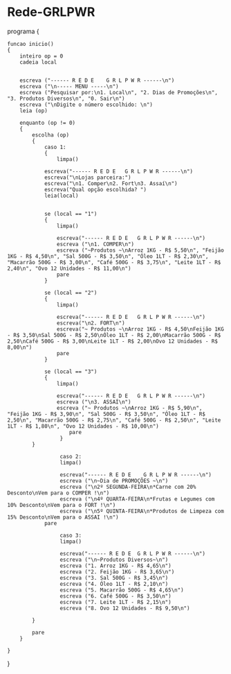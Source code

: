 # Rede-GRLPWR

programa
{
	
	funcao inicio()
	{
		inteiro op = 0
		cadeia local

		
		escreva ("------ R E D E    G R L P W R ------\n")
		escreva ("\n----- MENU -----\n") 
		escreva ("Pesquisar por:\n1. Local\n", "2. Dias de Promoções\n", "3. Produtos Diversos\n", "0. Sair\n")
		escreva ("\nDigite o número escolhido: \n")
		leia (op)

		enquanto (op != 0)
		{
			escolha (op)
			{
				caso 1:
				{
					limpa()

				escreva("------ R E D E   G R L P W R ------\n")
				escreva("\nLojas parceira:")
				escreva("\n1. Comper\n2. Fort\n3. Assaí\n")
				escreva("Qual opção escolhida? ")
				leia(local)
				
				 
				se (local == "1")
				{
					limpa()
					
					escreva("------ R E D E   G R L P W R ------\n")
					escreva ("\n1. COMPER\n")
					escreva ("~Produtos ~\nArroz 1KG - R$ 5,50\n", "Feijão 1KG - R$ 4,50\n", "Sal 500G - R$ 3,50\n", "Óleo 1LT - R$ 2,30\n", "Macarrão 500G - R$ 3,00\n", "Café 500G - R$ 3,75\n", "Leite 1LT - R$ 2,40\n", "Ovo 12 Unidades - R$ 11,00\n")
					pare
				}
				
				se (local == "2")
				{
					limpa()
					
					escreva("------ R E D E   G R L P W R ------\n")
					escreva("\n2. FORT\n")
					escreva("~ Produtos ~\nArroz 1KG - R$ 4,50\nFeijão 1KG - R$ 3,50\nSal 500G - R$ 2,50\nÓleo 1LT - R$ 2,00\nMacarrão 500G - R$ 2,50\nCafé 500G - R$ 3,00\nLeite 1LT - R$ 2,00\nOvo 12 Unidades - R$ 8,00\n")
           			pare
           		}
           		
           		se (local == "3")
           		{
           			limpa()
           			
           			escreva("------ R E D E   G R L P W R ------\n")
           			escreva ("\n3. ASSAÍ\n")
           			escreva ("~ Produtos ~\nArroz 1KG - R$ 5,90\n", "Feijão 1KG - R$ 3,90\n", "Sal 500G - R$ 3,50\n", "Óleo 1LT - R$ 2,50\n", "Macarrão 500G - R$ 2,75\n", "Café 500G - R$ 2,50\n", "Leite 1LT - R$ 1,80\n", "Ovo 12 Unidades - R$ 10,00\n")
                	 	pare
                	 }
			}

                	 caso 2:
                	 limpa()
                	 
                	 escreva("------ R E D E	G R L P W R ------\n")
                	 escreva ("\n~Dia de PROMOÇÕES ~\n")
                	 escreva ("\n2º SEGUNDA-FEIRA\n*Carne com 20% Desconto\nVem para o COMPER !\n")
                	 escreva ("\n4º QUARTA-FEIRA\n*Frutas e Legumes com 10% Desconto\nVem para o FORT !\n")
                	 escreva ("\n5º QUINTA-FEIRA\n*Produtos de Limpeza com 15% Desconto\nVem para o ASSAI !\n")
				pare
				
                	 caso 3:
                	 limpa()

                	 escreva("------ R E D E  G R L P W R ------\n")
                	 escreva ("\n~Produtos Diversos~\n")
                	 escreva ("1. Arroz 1KG - R$ 4,65\n")
                	 escreva ("2. Feijão 1KG - R$ 3,65\n")
                	 escreva ("3. Sal 500G - R$ 3,45\n")
                	 escreva ("4. Óleo 1LT - R$ 2,10\n")
                	 escreva ("5. Macarrão 500G - R$ 4,65\n")
                	 escreva ("6. Café 500G - R$ 3,50\n")
                	 escreva ("7. Leite 1LT - R$ 2,15\n")
                	 escreva ("8. Ovo 12 Unidades - R$ 9,50\n")

			}

			pare
		}
		
	}
}

